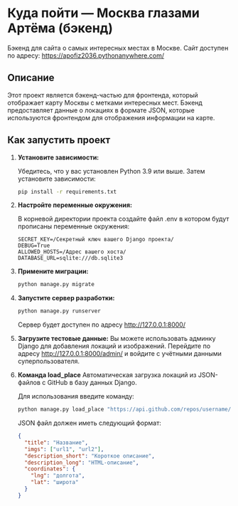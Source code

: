 # Куда пойти — Москва глазами Артёма (бэкенд)

Бэкенд для сайта о самых интересных местах в Москве.
Сайт доступен по адресу: https://apofiz2036.pythonanywhere.com/

## Описание

Этот проект является бэкенд-частью для фронтенда, который отображает карту Москвы с метками интересных мест. Бэкенд предоставляет данные о локациях в формате JSON, которые используются фронтендом для отображения информации на карте.

## Как запустить проект

1. **Установите зависимости:**

   Убедитесь, что у вас установлен Python 3.9 или выше. Затем установите зависимости:

   ```bash
   pip install -r requirements.txt
   ```
   
2. **Настройте переменные окружения:**

	В корневой директории проекта создайте файл .env в котором будут прописаны переменные окружения:
	
	```.env
	SECRET_KEY=/Секретный ключ вашего Django проекта/
	DEBUG=True
	ALLOWED_HOSTS=/Адрес вашего хоста/
	DATABASE_URL=sqlite:///db.sqlite3
	
3. **Примените миграции:**

   ```bash
   python manage.py migrate
   ```
   
4. **Запустите сервер разработки:**

   ```bash
   python manage.py runserver
   ```
   
   Сервер будет доступен по адресу http://127.0.0.1:8000/
   
5. **Загрузите тестовые данные:**
	Вы можете использовать админку Django для добавления локаций и изображений. Перейдите по адресу http://127.0.0.1:8000/admin/ и войдите с учётными данными суперпользователя.
	
6. **Команда load_place**
	Автоматическая загрузка локаций из JSON-файлов с GitHub в базу данных Django.
	
	Для использования введите команду:
	```bash
	python manage.py load_place "https://api.github.com/repos/username/repository_name/contents/places_data"
	```
	
	JSON файл должен иметь следующий формат:
	```json
	{
	  "title": "Название",
	  "imgs": ["url1", "url2"],
	  "description_short": "Короткое описание",
	  "description_long": "HTML-описание",
	  "coordinates": {
		"lng": "долгота",
		"lat": "широта"
	  }
	}
	```